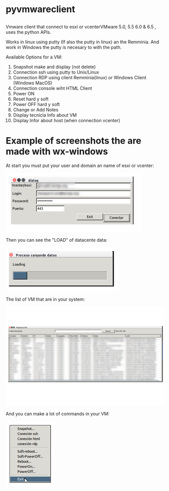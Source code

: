 # pyvmwareclient
##

Vmware client that connect to esxi or vcenterVMware 5.0, 5.5 6.0 & 6.5 , uses the python APIs.

Works in linux using putty (If also the putty in linux) an the Remminia. And work in Windows the putty is necesary to with the path.

Available Options for a VM:

  01. Snapshot make and display (not delete)
  02. Connection ssh using putty to Unix/Linux
  03. Connection RDP using client Remminia(linux) or Windows Client (Windows MacOS)
  04. Connection console wiht HTML Client
  05. Power ON
  06. Reset hard y soft
  07. Power OFF hard y soft
  08. Change or Add Notes
  09. Display tecnicla Info about VM
  10. Display Infor about host (when connection vcenter)

# Example of  screenshots the are made with wx-windows

At start you must put your user and domain an name of esxi or vcenter:

![GitHub Logo](/images/user_pass.png)

Then you can see the "LOAD" of datacente data:

![GitHub Logo](/images/loading_data.png)

The list of VM that are in your system:

![GitHub Logo](/images/list_vm.png)

And you can make a lot of commands in your VM:

![GitHub Logo](/images/menu.png)
